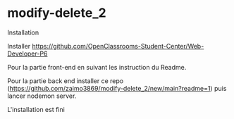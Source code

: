 # modify-delete_2

Installation 

Installer https://github.com/OpenClassrooms-Student-Center/Web-Developer-P6

Pour la partie front-end en suivant les instruction du Readme.

Pour la partie back end installer ce repo (https://github.com/zaimo3869/modify-delete_2/new/main?readme=1) puis lancer nodemon server. 

L'installation est fini 

